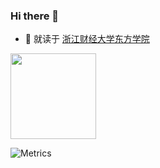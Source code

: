 ### Hi there 👋
- 🔭 就读于 [浙江财经大学东方学院](https://www.zufedfc.edu.cn/)

 <div><img height="137px" src="https://github-readme-stats.vercel.app/api?username=kaliCYH&hide_title=true&hide_border=true&show_icons=trueline_height=21&text_color=000&icon_color=000&bg_color=0,ea6161,ffc64d,fffc4d,52fa5a&theme=graywhite" /></div>

![Metrics](https://metrics.lecoq.io/kaliCYH?template=classic&screenshot=1&nightscout=1&tweets=1&support=1&notable=1&calendar=1&base=header%2C%20activity%2C%20community%2C%20repositories%2C%20metadata&base.indepth=false&base.hireable=false&base.skip=false&calendar=false&calendar.limit=2&notable=false&notable.from=organization&notable.repositories=false&notable.indepth=false&notable.types=commit&notable.self=false&support=false&tweets=false&tweets.user=kalicyh&tweets.attachments=true&tweets.limit=3&nightscout=false&nightscout.url=https%3A%2F%2Fwww.kalicyh.love%2F&nightscout.datapoints=12&nightscout.lowalert=80&nightscout.highalert=180&nightscout.urgentlowalert=50&nightscout.urgenthighalert=250&screenshot=false&screenshot.title=Screenshot&screenshot.url=https%3A%2F%2Fwww.kalicyh.love%2F&screenshot.selector=body&screenshot.mode=image&screenshot.viewport=%7B%0A%20%20%22width%22%3A%201280%2C%0A%20%20%22height%22%3A%201280%0A%7D%0A&screenshot.wait=20&screenshot.background=true&config.timezone=Asia%2FShanghai&config.twemoji=true&config.octicon=true)
